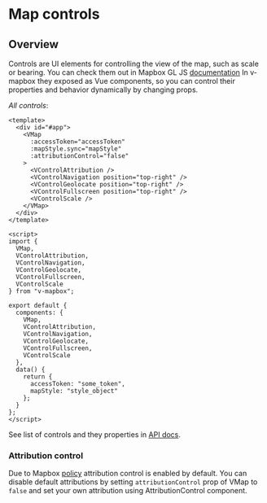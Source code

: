 # Map controls

## Overview

Controls are UI elements for controlling the view of the map, such as scale or bearing.
You can check them out in Mapbox GL JS [documentation](https://docs.mapbox.com/mapbox-gl-js/api/#user%20interface)
In v-mapbox they exposed as Vue components, so you can control their properties and behavior dynamically by changing props.

_All controls_:

```vue
<template>
  <div id="#app">
    <VMap
      :accessToken="accessToken"
      :mapStyle.sync="mapStyle"
      :attributionControl="false"
    >
      <VControlAttribution />
      <VControlNavigation position="top-right" />
      <VControlGeolocate position="top-right" />
      <VControlFullscreen position="top-right" />
      <VControlScale />
    </VMap>
  </div>
</template>

<script>
import {
  VMap,
  VControlAttribution,
  VControlNavigation,
  VControlGeolocate,
  VControlFullscreen,
  VControlScale
} from "v-mapbox";

export default {
  components: {
    VMap,
    VControlAttribution,
    VControlNavigation,
    VControlGeolocate,
    VControlFullscreen,
    VControlScale
  },
  data() {
    return {
      accessToken: "some_token",
      mapStyle: "style_object"
    };
  }
};
</script>
```

See list of controls and they properties in [API docs](/api/controls.md).

### Attribution control

Due to Mapbox [policy](https://docs.mapbox.com/help/how-attribution-works/) attribution control
is enabled by default. You can disable default attributions by setting
`attributionControl` prop of VMap to `false` and set your own attribution
using AttributionControl component.
